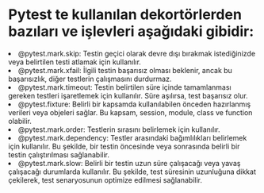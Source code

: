<h1> Pytest te kullanılan dekortörlerden bazıları ve işlevleri aşağıdaki gibidir: </h1>

<li>@pytest.mark.skip:    Testin geçici olarak devre dışı bırakmak istediğinizde  veya belirtilen testi atlamak için kullanılır.

<li>@pytest.mark.xfail:   İlgili testin başarısız olması beklenir, ancak bu başarısızlık, diğer testlerin çalışmasını durdurmaz.

<li>@pytest.mark.timeout:   Testin belirtilen süre içinde tamamlanması gereken testleri işaretlemek için kullanılır. Süre aşılırsa, test başarısız olur.

<li>@pytest.fixture:    Belirli bir kapsamda kullanılabilen önceden hazırlanmış verileri veya objeleri sağlar. Bu kapsam, session, module, class ve function olabilir.

<li>@pytest.mark.order:   Testlerin sırasını belirlemek için kullanılır.

<li>@pytest.mark.dependency:    Testler arasındaki bağımlılıkları belirlemek için kullanılır. Bu şekilde, bir testin öncesinde veya sonrasında belirli bir testin çalıştırılması sağlanabilir.
  
<li>@pytest.mark.slow: Belirli bir testin uzun süre çalışacağı veya yavaş çalışacağı durumlarda kullanılır. Bu şekilde, test süresinin uzunluğuna dikkat çekilerek, test senaryosunun optimize edilmesi sağlanabilir.
